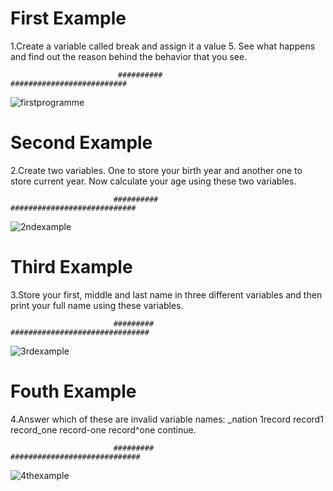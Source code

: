 # First Example
 1.Create a variable called break and assign it a value 5. See what happens and find out the reason behind the behavior that you see.

                            ##########             ##########################
![firstprogramme](https://user-images.githubusercontent.com/35404965/102339008-62da3f00-3fb6-11eb-8be4-682494688cf9.PNG)

# Second Example
2.Create two variables. One to store your birth year and another one to store current year. Now calculate your age using these two variables.

                           ##########              ############################
![2ndexample](https://user-images.githubusercontent.com/35404965/102339192-a0d76300-3fb6-11eb-9c10-95821cfc8fa8.PNG)

# Third Example
 3.Store your first, middle and last name in three different variables and then print your full name using these variables.

                           #########               ###############################
![3rdexample](https://user-images.githubusercontent.com/35404965/102339340-d67c4c00-3fb6-11eb-8b5b-1198b8e2263b.PNG)

# Fouth Example
 4.Answer which of these are invalid variable names: _nation 1record record1 record_one record-one record^one continue.

                           #########             #############################
![4thexample](https://user-images.githubusercontent.com/35404965/102339386-e4ca6800-3fb6-11eb-8387-7e40aed2c007.PNG)
                           
